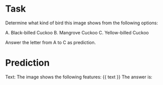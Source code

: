 # Task
Determine what kind of bird this image shows from the following options:

A. Black-billed Cuckoo
B. Mangrove Cuckoo
C. Yellow-billed Cuckoo

Answer the letter from A to C as prediction.

# Prediction
Text: The image shows the following features: {{ text }}
The answer is: